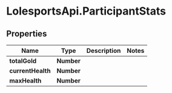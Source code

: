 # LolesportsApi.ParticipantStats

## Properties
Name | Type | Description | Notes
------------ | ------------- | ------------- | -------------
**totalGold** | **Number** |  | 
**currentHealth** | **Number** |  | 
**maxHealth** | **Number** |  | 
